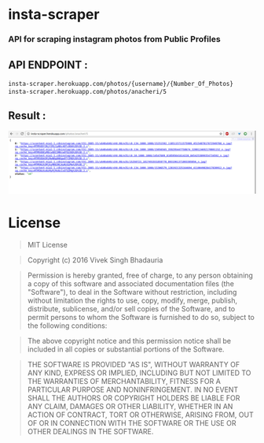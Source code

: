 # insta-scraper

### API for scraping instagram photos from __Public Profiles__

## API ENDPOINT :
  
    insta-scraper.herokuapp.com/photos/{username}/{Number_Of_Photos}
    insta-scraper.herokuapp.com/photos/anacheri/5

## Result :

![Sshot](/shot.png)

# License
>MIT License

>Copyright (c) 2016 Vivek Singh Bhadauria

>Permission is hereby granted, free of charge, to any person obtaining a copy
of this software and associated documentation files (the "Software"), to deal
in the Software without restriction, including without limitation the rights
to use, copy, modify, merge, publish, distribute, sublicense, and/or sell
copies of the Software, and to permit persons to whom the Software is
furnished to do so, subject to the following conditions:

>The above copyright notice and this permission notice shall be included in all
copies or substantial portions of the Software.

>THE SOFTWARE IS PROVIDED "AS IS", WITHOUT WARRANTY OF ANY KIND, EXPRESS OR
IMPLIED, INCLUDING BUT NOT LIMITED TO THE WARRANTIES OF MERCHANTABILITY,
FITNESS FOR A PARTICULAR PURPOSE AND NONINFRINGEMENT. IN NO EVENT SHALL THE
AUTHORS OR COPYRIGHT HOLDERS BE LIABLE FOR ANY CLAIM, DAMAGES OR OTHER
LIABILITY, WHETHER IN AN ACTION OF CONTRACT, TORT OR OTHERWISE, ARISING FROM,
OUT OF OR IN CONNECTION WITH THE SOFTWARE OR THE USE OR OTHER DEALINGS IN THE
SOFTWARE.
